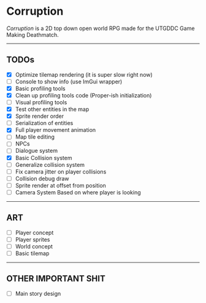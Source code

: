 # Corruption

*Corruption* is a 2D top down open world RPG made for the UTGDDC Game Making Deathmatch.

***

## TODOs

- [x] Optimize tilemap rendering (it is super slow right now)
- [ ] Console to show info (use ImGui wrapper)
- [x] Basic profiling tools
- [x] Clean up profiling tools code (Proper-ish initialization)
- [ ] Visual profiling tools
- [x] Test other entities in the map
- [x] Sprite render order
- [ ] Serialization of entities
- [x] Full player movement animation
- [ ] Map tile editing
- [ ] NPCs
- [ ] Dialogue system
- [x] Basic Collision system
- [ ] Generalize collision system
- [ ] Fix camera jitter on player collisions
- [ ] Collision debug draw
- [ ] Sprite render at offset from position
- [ ] Camera System Based on where player is looking

***

## ART

- [ ] Player concept
- [ ] Player sprites
- [ ] World concept
- [ ] Basic tilemap

***

## OTHER IMPORTANT SHIT

- [ ] Main story design
